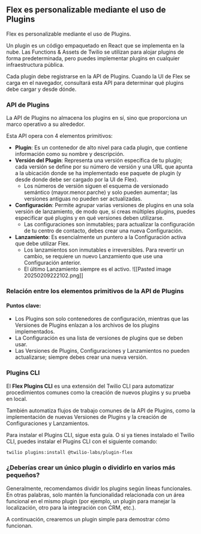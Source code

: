 ## Flex es personalizable mediante el uso de Plugins

Flex es personalizable mediante el uso de Plugins.

Un plugin es un código empaquetado en React que se implementa en la nube. Las Functions & Assets de Twilio se utilizan para alojar plugins de forma predeterminada, pero puedes implementar plugins en cualquier infraestructura pública.

Cada plugin debe registrarse en la API de Plugins. Cuando la UI de Flex se carga en el navegador, consultará esta API para determinar qué plugins debe cargar y desde dónde.

### API de Plugins

La API de Plugins no almacena los plugins en sí, sino que proporciona un marco operativo a su alrededor.

Esta API opera con 4 elementos primitivos:

- **Plugin**: Es un contenedor de alto nivel para cada plugin, que contiene información como su nombre y descripción.
- **Versión del Plugin**: Representa una versión específica de tu plugin; cada versión se define por su número de versión y una URL que apunta a la ubicación donde se ha implementado ese paquete de plugin (y desde donde debe ser cargado por la UI de Flex).
    - Los números de versión siguen el esquema de versionado semántico (mayor.menor.parche) y solo pueden aumentar; las versiones antiguas no pueden ser actualizadas.
- **Configuración**: Permite agrupar varias versiones de plugins en una sola versión de lanzamiento, de modo que, si creas múltiples plugins, puedes especificar qué plugins y en qué versiones deben utilizarse.
    - Las configuraciones son inmutables; para actualizar la configuración de tu centro de contacto, debes crear una nueva Configuración.
- **Lanzamiento**: Es esencialmente un puntero a la Configuración activa que debe utilizar Flex.
    - Los lanzamientos son inmutables e irreversibles. Para revertir un cambio, se requiere un nuevo Lanzamiento que use una Configuración anterior.
    - El último Lanzamiento siempre es el activo.
![[Pasted image 20250209222102.png]]

### Relación entre los elementos primitivos de la API de Plugins

#### Puntos clave:

- Los Plugins son solo contenedores de configuración, mientras que las Versiones de Plugins enlazan a los archivos de los plugins implementados.
- La Configuración es una lista de versiones de plugins que se deben usar.
- Las Versiones de Plugins, Configuraciones y Lanzamientos no pueden actualizarse; siempre debes crear una nueva versión.

### Plugins CLI

El **Flex Plugins CLI** es una extensión del Twilio CLI para automatizar procedimientos comunes como la creación de nuevos plugins y su prueba en local.

También automatiza flujos de trabajo comunes de la API de Plugins, como la implementación de nuevas Versiones de Plugins y la creación de Configuraciones y Lanzamientos.

Para instalar el Plugins CLI, sigue esta guía. O si ya tienes instalado el Twilio CLI, puedes instalar el Plugins CLI con el siguiente comando:

```sh
twilio plugins:install @twilio-labs/plugin-flex
```

### ¿Deberías crear un único plugin o dividirlo en varios más pequeños?

Generalmente, recomendamos dividir los plugins según líneas funcionales. En otras palabras, solo mantén la funcionalidad relacionada con un área funcional en el mismo plugin (por ejemplo, un plugin para manejar la localización, otro para la integración con CRM, etc.).

A continuación, crearemos un plugin simple para demostrar cómo funcionan.